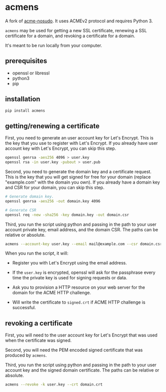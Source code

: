 # acmens

A fork of [acme-nosudo][]. It uses ACMEv2 protocol and requires Python 3.

[acme-nosudo]: https://github.com/diafygi/acme-nosudo

`acmens` may be used for getting a new SSL certificate, renewing a SSL
certificate for a domain, and revoking a certificate for a domain.

It's meant to be run locally from your computer.

## prerequisites

* openssl or libressl
* python3
* pip

## installation

```sh
pip install acmens
```

## getting/renewing a certificate

First, you need to generate an user account key for Let's Encrypt.
This is the key that you use to register with Let's Encrypt. If you
already have user account key with Let's Encrypt, you can skip this
step.

```sh
openssl genrsa -aes256 4096 > user.key
openssl rsa -in user.key -pubout > user.pub
```

Second, you need to generate the domain key and a certificate request.
This is the key that you will get signed for free for your domain (replace
"example.com" with the domain you own). If you already have a domain key
and CSR for your domain, you can skip this step.

```sh
# Generate domain key.
openssl genrsa -aes256 -out domain.key 4096

# Generate CSR
openssl req -new -sha256 -key domain.key -out domain.csr
```

Third, you run the script using python and passing in the path to your user
account private key, email address, and the domain CSR. The paths can be
relative or absolute.

```sh
acmens --account-key user.key --email mail@example.com --csr domain.csr > signed.crt
```

When you run the script, it will:

 - Register you with Let's Encrypt using the email address.

 - If the `user.key` is encrypted, openssl will ask for the passphrase every time
   the private key is used for signing requests or data.

 - Ask you to provision a HTTP resource on your web server for the domain for
   the ACME HTTP challenge.

 - Will write the certificate to `signed.crt` if ACME HTTP challenge is
   successful.

## revoking a certificate

First, you will need to the user account key for Let's Encrypt that was used
when the certificate was signed.

Second, you will need the PEM encoded signed certificate that was produced by
`acmens`.

Third, you run the script using python and passing in the path to your user
account key and the signed domain certificate. The paths can be relative or
absolute.

```sh
acmens --revoke -k user.key --crt domain.crt
```
